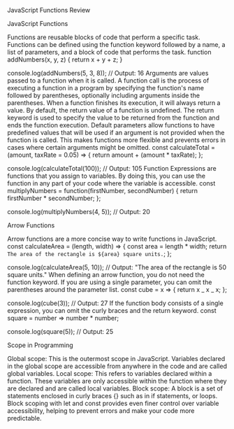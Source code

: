 <!-- @format -->

JavaScript Functions Review

JavaScript Functions

Functions are reusable blocks of code that perform a specific task.
Functions can be defined using the function keyword followed by a name, a list of parameters, and a block of code that performs the task.
function addNumbers(x, y, z) {
return x + y + z;
}

console.log(addNumbers(5, 3, 8)); // Output: 16
Arguments are values passed to a function when it is called.
A function call is the process of executing a function in a program by specifying the function's name followed by parentheses, optionally including arguments inside the parentheses.
When a function finishes its execution, it will always return a value.
By default, the return value of a function is undefined.
The return keyword is used to specify the value to be returned from the function and ends the function execution.
Default parameters allow functions to have predefined values that will be used if an argument is not provided when the function is called. This makes functions more flexible and prevents errors in cases where certain arguments might be omitted.
const calculateTotal = (amount, taxRate = 0.05) => {
return amount + (amount \* taxRate);
};

console.log(calculateTotal(100)); // Output: 105
Function Expressions are functions that you assign to variables. By doing this, you can use the function in any part of your code where the variable is accessible.
const multiplyNumbers = function(firstNumber, secondNumber) {
return firstNumber \* secondNumber;
};

console.log(multiplyNumbers(4, 5)); // Output: 20

Arrow Functions

Arrow functions are a more concise way to write functions in JavaScript.
const calculateArea = (length, width) => {
const area = length \* width;
return `The area of the rectangle is ${area} square units.`;
};

console.log(calculateArea(5, 10)); // Output: "The area of the rectangle is 50 square units."
When defining an arrow function, you do not need the function keyword.
If you are using a single parameter, you can omit the parentheses around the parameter list.
const cube = x => {
return x _ x _ x;
};

console.log(cube(3)); // Output: 27
If the function body consists of a single expression, you can omit the curly braces and the return keyword.
const square = number => number \* number;

console.log(square(5)); // Output: 25

Scope in Programming

Global scope: This is the outermost scope in JavaScript. Variables declared in the global scope are accessible from anywhere in the code and are called global variables.
Local scope: This refers to variables declared within a function. These variables are only accessible within the function where they are declared and are called local variables.
Block scope: A block is a set of statements enclosed in curly braces {} such as in if statements, or loops.
Block scoping with let and const provides even finer control over variable accessibility, helping to prevent errors and make your code more predictable.

